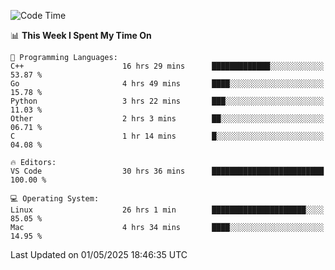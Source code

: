 
<!--START_SECTION:waka-->
![Code Time](http://img.shields.io/badge/Code%20Time-3%2C367%20hrs%209%20mins-blue)

📊 **This Week I Spent My Time On** 

```text
💬 Programming Languages: 
C++                      16 hrs 29 mins      █████████████░░░░░░░░░░░░   53.87 % 
Go                       4 hrs 49 mins       ████░░░░░░░░░░░░░░░░░░░░░   15.78 % 
Python                   3 hrs 22 mins       ███░░░░░░░░░░░░░░░░░░░░░░   11.03 % 
Other                    2 hrs 3 mins        ██░░░░░░░░░░░░░░░░░░░░░░░   06.71 % 
C                        1 hr 14 mins        █░░░░░░░░░░░░░░░░░░░░░░░░   04.08 % 

🔥 Editors: 
VS Code                  30 hrs 36 mins      █████████████████████████   100.00 % 

💻 Operating System: 
Linux                    26 hrs 1 min        █████████████████████░░░░   85.05 % 
Mac                      4 hrs 34 mins       ████░░░░░░░░░░░░░░░░░░░░░   14.95 % 
```


 Last Updated on 01/05/2025 18:46:35 UTC
<!--END_SECTION:waka-->

